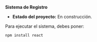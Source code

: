 **Sistema de Registro**

- **Estado del proyecto:** En construcción.

Para ejecutar el sistema, debes poner:

```npm install react```
